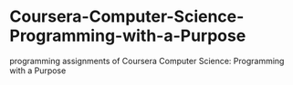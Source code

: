 # Coursera-Computer-Science-Programming-with-a-Purpose
programming assignments of Coursera Computer Science: Programming with a Purpose
